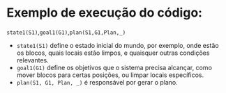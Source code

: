 <h1>Exemplo de execução do código:</h1>

<p><code>state1(S1)</code>,<code>goal1(G1)</code>,<code>plan(S1,G1,Plan,_)</code></p>

<ul>
  <li><code>state1(S1)</code> define o estado inicial do mundo, por exemplo, onde estão os blocos, quais locais estão limpos, e quaisquer outras condições relevantes.</li>
  <li><code>goal1(G1)</code> define os objetivos que o sistema precisa alcançar, como mover blocos para certas posições, ou limpar locais específicos.</li>
  <li><code>plan(S1, G1, Plan, _)</code> é responsável por gerar o plano.</li>
</ul>
